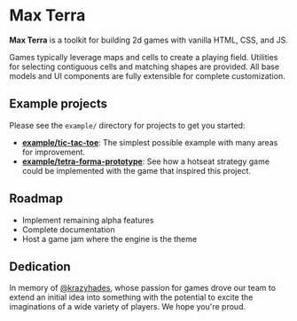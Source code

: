 # Max Terra
**Max Terra** is a toolkit for building 2d games with vanilla HTML, CSS, and JS.

Games typically leverage maps and cells to create a playing field.
Utilities for selecting contiguous cells and matching shapes are provided.
All base models and UI components are fully extensible for complete customization.

## Example projects
Please see the `example/` directory for projects to get you started:
- **[example/tic-tac-toe](example/tic-tac-toe)**: The simplest possible example with many areas for improvement.
- **[example/tetra-forma-prototype](example/tetra-forma-prototype)**: See how a hotseat strategy game could be implemented with the game that inspired this project.

## Roadmap
- Implement remaining alpha features
- Complete documentation
- Host a game jam where the engine is the theme

## Dedication
In memory of [@krazyhades](https://github.com/krazyhades), whose passion for games drove our team to extend an initial idea into something with the potential to excite the imaginations of a wide variety of players.
We hope you're proud.
